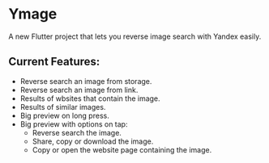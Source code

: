 # Ymage

A new Flutter project that lets you reverse image search with Yandex easily.



## Current Features:
- Reverse search an image from storage.
- Reverse search an image from link.
- Results of wbsites that contain the image.
- Results of similar images.
- Big preview on long press.
- Big preview with options on tap:
    - Reverse search the image.
    - Share, copy or download the image.
    -  Copy or open the website page containing the image.
